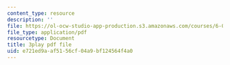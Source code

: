 ```yaml
---
content_type: resource
description: ''
file: https://ol-ocw-studio-app-production.s3.amazonaws.com/courses/6-004-computation-structures-spring-2017/e721ed9aaf5156cf04a9bf124564f4a0_YEZUywtDJQ4.pdf
file_type: application/pdf
resourcetype: Document
title: 3play pdf file
uid: e721ed9a-af51-56cf-04a9-bf124564f4a0
---
```

